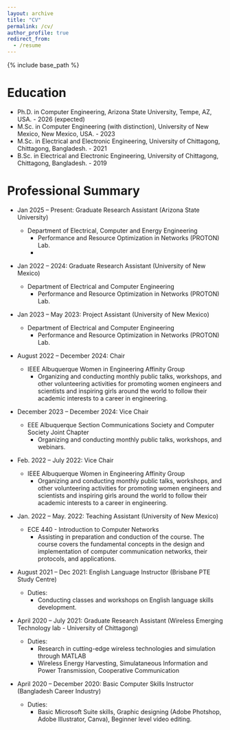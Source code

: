 ```yaml
---
layout: archive
title: "CV"
permalink: /cv/
author_profile: true
redirect_from:
  - /resume
---
```


{% include base_path %}

Education
======
* Ph.D. in Computer Engineering, Arizona State University, Tempe, AZ, USA. - 2026 (expected)
* M.Sc. in Computer Engineering (with distinction), University of New Mexico, New Mexico, USA. - 2023
* M.Sc. in Electrical and Electronic Engineering, University of Chittagong, Chittagong, Bangladesh. - 2021 
* B.Sc. in Electrical and Electronic Engineering, University of Chittagong, Chittagong, Bangladesh. - 2019


Professional Summary
======
* Jan 2025 – Present: Graduate Research Assistant (Arizona State University)
  * Department of Electrical, Computer and Energy Engineering 
    - Performance and Resource Optimization in Networks (PROTON) Lab.
    - 
* Jan 2022 – 2024: Graduate Research Assistant (University of New Mexico)
  * Department of Electrical and Computer Engineering 
    - Performance and Resource Optimization in Networks (PROTON) Lab.
    
* Jan 2023 – May 2023: Project Assistant (University of New Mexico)
  * Department of Electrical and Computer Engineering 
    - Performance and Resource Optimization in Networks (PROTON) Lab.

* August 2022 – December 2024: Chair 
  * IEEE Albuquerque Women in Engineering Affinity Group 
    - Organizing and conducting monthly public talks, workshops, and other volunteering activities for promoting women engineers and scientists and inspiring girls around the world to follow their academic interests to a career in engineering.
      
* December 2023 – December 2024: Vice Chair 
  * EEE Albuquerque Section Communications Society and Computer Society Joint Chapter
    - Organizing and conducting monthly public talks, workshops, and webinars.
      
* Feb. 2022 – July 2022: Vice Chair 
  * IEEE Albuquerque Women in Engineering Affinity Group 
    - Organizing and conducting monthly public talks, workshops, and other volunteering activities for promoting women engineers and scientists and inspiring girls around the world to follow their academic interests to a career in engineering.

* Jan. 2022 – May. 2022: Teaching Assistant (University of New Mexico)
  * ECE 440 - Introduction to Computer Networks 
    - Assisting in preparation and conduction of the course. The course covers the fundamental concepts in the design and implementation of computer communication networks, their protocols, and applications.


* August 2021 – Dec 2021: English Language Instructor (Brisbane PTE Study Centre)
  * Duties:
    -	Conducting classes and workshops on English language skills development. 

* April 2020 – July 2021: Graduate Research Assistant (Wireless Emerging Technology lab - University of Chittagong)
 
  * Duties:
    -	Research in cutting-edge wireless technologies and simulation through MATLAB
    -	Wireless Energy Harvesting, Simulataneous Information and Power Transmission, Cooperative Communication

* April 2020 – December 2020: Basic Computer Skills Instructor (Bangladesh Career Industry)
  * Duties:
    - Basic Microsoft Suite skills, Graphic designing (Adobe Photshop, Adobe Illustrator, Canva), Beginner level video editing.
 

 
